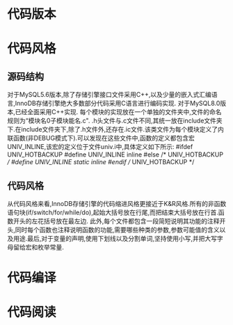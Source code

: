 # 代码版本
# 代码风格
## 源码结构
对于MySQL5.6版本,除了存储引擎接口文件采用C++,以及少量的嵌入式汇编语言,InnoDB存储引擎绝大多数部分代码采用C语言进行编码实现.
对于MySQL8.0版本,已经全面采用C++实现.
每个模块的实现放在一个单独的文件夹中,文件的命名规则为“模块名0子模块能名.c".
.h头文件与.c文件不同,其统一放在include文件夹下.在include文件夹下,除了.h文件外,还存在.ic文件.该类文件为每个模块定义了内联函数(非DEBUG模式下).可以发现在这些文件中,函数的定义都包含宏UNIV_INLINE,该宏的定义位于文件univ.i中,具体定义如下所示:
#ifdef UNIV_HOTBACKUP
#define UNIV_INLINE inline
#else /* UNIV_HOTBACKUP */
#define UNIV_INLINE static inline
#endif /* UNIV_HOTBACKUP */
## 代码风格
从代码风格来看,InnoDB存储引擎的代码缩进风格更接近于K&R风格.所有的非函数语句块(if/switch/for/while/do),起始大括号放在行尾,而把结束大括号放在行首.函数开头的左花括号放在最左边.
此外,每个文件都包含一段简短说明其功能的注释开头,同时每个函数也注释说明函数的功能,需要哪些种类的参数,参数可能值的含义以及用途.最后,对于变量的声明,使用下划线以及分割单词,坚持使用小写,并把大写字母留给宏和枚举常量.

# 代码编译
# 代码阅读
